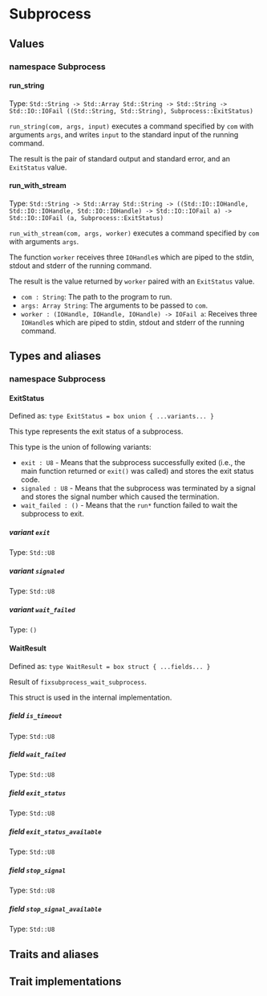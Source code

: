 # Subprocess

## Values

### namespace Subprocess

#### run_string

Type: `Std::String -> Std::Array Std::String -> Std::String -> Std::IO::IOFail ((Std::String, Std::String), Subprocess::ExitStatus)`

`run_string(com, args, input)` executes a command specified by `com` with arguments `args`, and writes `input` to the standard input of the running command.

The result is the pair of standard output and standard error, and an `ExitStatus` value.

#### run_with_stream

Type: `Std::String -> Std::Array Std::String -> ((Std::IO::IOHandle, Std::IO::IOHandle, Std::IO::IOHandle) -> Std::IO::IOFail a) -> Std::IO::IOFail (a, Subprocess::ExitStatus)`

`run_with_stream(com, args, worker)` executes a command specified by `com` with arguments `args`.

The function `worker` receives three `IOHandle`s which are piped to the stdin, stdout and stderr of the running command.

The result is the value returned by `worker` paired with an `ExitStatus` value.
- `com : String`: The path to the program to run.
- `args: Array String`: The arguments to be passed to `com`.
- `worker : (IOHandle, IOHandle, IOHandle) -> IOFail a`: Receives three `IOHandle`s which are piped to stdin, stdout and stderr of the running command.

## Types and aliases

### namespace Subprocess

#### ExitStatus

Defined as: `type ExitStatus = box union { ...variants... }`

This type represents the exit status of a subprocess.

This type is the union of following variants:

* `exit : U8` - Means that the subprocess successfully exited (i.e., the main function returned or `exit()` was called) and stores the exit status code.
* `signaled : U8` - Means that the subprocess was terminated by a signal and stores the signal number which caused the termination.
* `wait_failed : ()` - Means that the `run*` function failed to wait the subprocess to exit.

##### variant `exit`

Type: `Std::U8`

##### variant `signaled`

Type: `Std::U8`

##### variant `wait_failed`

Type: `()`

#### WaitResult

Defined as: `type WaitResult = box struct { ...fields... }`

Result of `fixsubprocess_wait_subprocess`.

This struct is used in the internal implementation.

##### field `is_timeout`

Type: `Std::U8`

##### field `wait_failed`

Type: `Std::U8`

##### field `exit_status`

Type: `Std::U8`

##### field `exit_status_available`

Type: `Std::U8`

##### field `stop_signal`

Type: `Std::U8`

##### field `stop_signal_available`

Type: `Std::U8`

## Traits and aliases

## Trait implementations